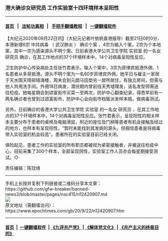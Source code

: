 ### 港大确诊女研究员 工作实验室十四环境样本呈阳性
------------------------

#### [首页](https://github.com/gfw-breaker/banned-news3/blob/master/README.md) &nbsp;&nbsp;|&nbsp;&nbsp; [法轮功真相](https://github.com/begood0513/basic/blob/master/README.md)  &nbsp;&nbsp;|&nbsp;&nbsp; [手把手翻墙教程](https://github.com/gfw-breaker/guides/wiki)  &nbsp;&nbsp;|&nbsp;&nbsp; [一键翻墙软件](https://github.com/gfw-breaker/nogfw/blob/master/README.md)  



<div><p>
 【大纪元2020年09月22日讯】（大纪元记者叶依帆香港报导）截至21日0时0分，本港新增6宗
 <ok href="https://www.epochtimes.com/gb/tag/%E4%B8%AD%E5%85%B1%E7%97%85%E6%AF%92.html">
  中共病毒
 </ok>
 （
 <ok href="https://www.epochtimes.com/gb/tag/%E6%AD%A6%E6%B1%89%E8%82%BA%E7%82%8E.html">
  武汉肺炎
 </ok>
 ）
 <ok href="https://www.epochtimes.com/gb/tag/%E7%A1%AE%E8%AF%8A%E4%B8%AA%E6%A1%88.html">
  确诊个案
 </ok>
 ，4宗为输入个案，2宗为个本地案，其中一宗为感染源头不明个案。日前香港大学公共卫生学院
 <ok href="https://www.epochtimes.com/gb/tag/%E5%AE%9E%E9%AA%8C%E5%AE%A4.html">
  实验室
 </ok>
 的一名女
 <ok href="https://www.epochtimes.com/gb/tag/%E7%A0%94%E7%A9%B6%E5%91%98.html">
  研究员
 </ok>
 确诊，在其工作地点的37个环境样本中，14个对病毒呈阳性反应。
</p>
<p>
 卫生防护中心传染病处主任张竹君表示，输入个案中，3宗为菲律宾抵港外佣、1名患者从多哥抵港。源头不明个案为一名60岁菲律宾外佣，她平日与雇主一家居于天水围天晴邨晴海楼，周末会到元朗马田壆另一居所居住，有独立房间，但需与他人共用洗手间。外佣18日病发，潜伏期内曾前往天秀墟理发，该名发型师需送往检疫。她每星期会到颂富街市买菜一至两次，防护中心翻查纪录，得悉早前有一两名确诊者也曾到过颂富街市，防护中心会向街市档贩派发样本瓶，做病毒测试。
</p>
<p>
 另外，日前确诊的香港大学公共卫生学院
 <ok href="https://www.epochtimes.com/gb/tag/%E5%AE%9E%E9%AA%8C%E5%AE%A4.html">
  实验室
 </ok>
 的一名女
 <ok href="https://www.epochtimes.com/gb/tag/%E7%A0%94%E7%A9%B6%E5%91%98.html">
  研究员
 </ok>
 ，在其工作地点的37个环境样本中，14个对病毒呈阳性反应。张竹君表示，呈现阳性的相关样本主要分布于患者的桌椅及电脑滑鼠，附近的座位及门柄等患者有机会接触及经过的地方，也样本有呈现阳性，“暂时未能找到其发病的源头，但相信患者是将病毒带入实验室的机会较高”。患者所在的实验室目前已经关闭。
</p>
<p>
 保险起见，患者工作的实验室的所有职员都被视为紧密接触者，并被送往检疫中心，目前采集了300个样本，全部呈现阴性，实验室工作人员亦会每星期接受测试。◇
</p>
<p>
 责任编辑：陈玟绮
</p>
</div>
<hr/>
手机上长按并复制下列链接或二维码分享本文章：<br/>
https://github.com/gfw-breaker/banned-news3/blob/master/pages/nsc415/n12420907.md <br/>
<a href='https://github.com/gfw-breaker/banned-news3/blob/master/pages/nsc415/n12420907.md'><img src='https://github.com/gfw-breaker/banned-news3/blob/master/pages/nsc415/n12420907.md.png'/></a> <br/>
原文地址（需翻墙访问）：https://www.epochtimes.com/gb/20/9/22/n12420907.htm


------------------------
#### [首页](https://github.com/gfw-breaker/banned-news3/blob/master/README.md) &nbsp;|&nbsp; [一键翻墙软件](https://github.com/gfw-breaker/nogfw/blob/master/README.md) &nbsp;| [《九评共产党》](https://github.com/gfw-breaker/9ping.md/blob/master/README.md#九评之一评共产党是什么) | [《解体党文化》](https://github.com/gfw-breaker/jtdwh.md/blob/master/README.md) | [《共产主义的终极目的》](https://github.com/gfw-breaker/gczydzjmd.md/blob/master/README.md)


<img src='http://gfw-breaker.win/banned-news3/pages/nsc415/n12420907.md' width='0px' height='0px'/>